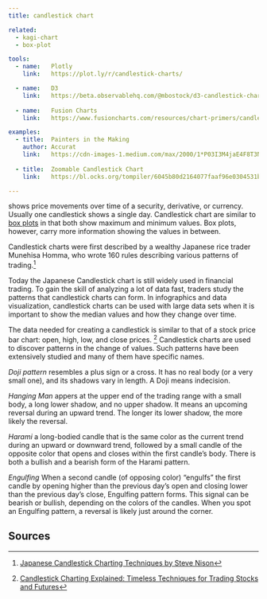 ```yaml
---
title: candlestick chart

related:
  - kagi-chart
  - box-plot

tools:
  - name:   Plotly
    link:   https://plot.ly/r/candlestick-charts/

  - name:   D3
    link:   https://beta.observablehq.com/@mbostock/d3-candlestick-chart
    
  - name:   Fusion Charts
    link:   https://www.fusioncharts.com/resources/chart-primers/candlestick-chart

examples:
  - title:  Painters in the Making 
    author: Accurat
    link:   https://cdn-images-1.medium.com/max/2000/1*P03I3M4jaE4F8T3N67G39w.jpeg
    
  - title:  Zoomable Candlestick Chart
    link:   https://bl.ocks.org/tompiler/6045b80d2164077faaf96e0304531bba

---
```


shows price movements over time of a security, derivative, or currency. Usually one candlestick shows a single day.
Candlestick chart are similar to [box plots](/box-plot) in that both show maximum and minimum values. Box plots, however, carry more information showing the values in between. 

<!--more-->

Candlestick charts were first described by a wealthy Japanese rice trader Munehisa Homma, who wrote 160 rules describing various patterns of trading.[^nison]


Today the Japanese Candlestick chart is still widely used in financial trading. To gain the skill of analyzing a lot of data fast, traders study the patterns that candlestick charts can form. In infographics and data visualization, candlestick charts can be used with large data sets when it is important to show the median values and how they change over time.


The data needed for creating a candlestick is similar to that of a stock price bar chart:  open, high, low, and close prices. [^morris]
Candlestick charts are used to discover patterns in the change of values. Such patterns have been extensively studied and many of them have specific names.

*Doji pattern* resembles a plus sign or a cross. It has no real body (or a very small one), and its shadows vary in length. A Doji means indecision.

*Hanging Man* appers at the upper end of the trading range with a small body, a long lower shadow, and no upper shadow. It means an upcoming reversal during an upward trend. The longer its lower shadow, the more likely the reversal.

*Harami* a long-bodied candle that is the same color as the current trend during an upward or downward trend, followed by a small candle of the opposite color that opens and closes within the first candle’s body. There is both a bullish and a bearish form of the Harami pattern.

*Engulfing* When a second candle (of opposing color) “engulfs” the first candle by opening higher than the previous day’s open and closing lower than the previous day’s close, Engulfing pattern forms. This signal can be bearish or bullish, depending on the colors of the candles. When you spot an Engulfing pattern, a reversal is likely just around the corner.


## Sources
[^morris]: [Candlestick Charting Explained: Timeless Techniques for Trading Stocks and Futures](http://wordpress1.rm7mills.com/notasaham/wp-content/uploads/sites/3/2017/08/Candlestick-Charting-Explained-Gregory-Morris.pdf)
[^nison]: [Japanese Candlestick Charting Techniques by Steve Nison](https://www.forexfactory.com/attachment.php/2269015?attachmentid=2269015&d=1492350521)
